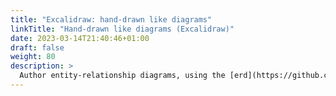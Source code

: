 ```yaml
---
title: "Excalidraw: hand-drawn like diagrams"
linkTitle: "Hand-drawn like diagrams (Excalidraw)"
date: 2023-03-14T21:40:46+01:00
draft: false
weight: 80
description: >
  Author entity-relationship diagrams, using the [erd](https://github.com/BurntSushi/erd) utility.
---
```


